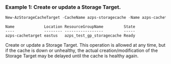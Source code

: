 ### Example 1: Create or update a Storage Target.
```powershell
New-AzStorageCacheTarget -CacheName azps-storagecache -Name azps-cachetarget -ResourceGroupName azps_test_gp_storagecache -Nfs3Target "10.0.44.44" -Nfs3UsageModel "READ_WRITE" -Nfs3VerificationTimer 30 -TargetType 'nfs3'
```

```output
Name             Location ResourceGroupName         State
----             -------- -----------------         -----
azps-cachetarget eastus   azps_test_gp_storagecache Ready
```

Create or update a Storage Target.
This operation is allowed at any time, but if the cache is down or unhealthy, the actual creation/modification of the Storage Target may be delayed until the cache is healthy again.